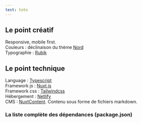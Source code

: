 ```yaml
---
test: toto
---
```


## Le point créatif
Responsive, mobile first.  
Couleurs : déclinaison du thème [Nord](https://www.nordtheme.com/)  
Typographie : [Rubik](https://fonts.google.com/specimen/Rubik)

## Le point technique
Language : [Typescript](https://www.typescriptlang.org/)  
Framework js : [Nuxt.js](https://nuxtjs.org)  
Framework css : [Tailwindcss](https://tailwindcss.com/)  
Hébergement : [Netlify](https://www.netlify.com/)  
CMS : [NuxtContent](https://content.nuxtjs.org/). Contenu sous forme de fichiers markdown.

### La liste complète des dépendances (package.json)
